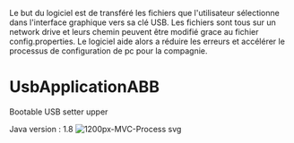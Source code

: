 Le but du logiciel est de transféré les fichiers que l'utilisateur sélectionne dans l'interface graphique vers sa clé USB. Les fichiers sont tous sur un network drive et leurs chemin peuvent être modifié grace au fichier config.properties. Le logiciel aide alors a réduire les erreurs et accélérer le processus de configuration de pc pour la compagnie.

# UsbApplicationABB
Bootable USB setter upper

Java version : 1.8
![1200px-MVC-Process svg](https://user-images.githubusercontent.com/71038374/163031649-88b3e710-25a7-4808-9e45-9c107fe1e805.png)
